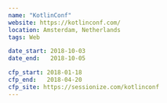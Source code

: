 ```yaml
---
name: "KotlinConf"
website: https://kotlinconf.com/
location: Amsterdam, Netherlands
tags: Web

date_start: 2018-10-03
date_end:   2018-10-05

cfp_start: 2018-01-18 
cfp_end:   2018-04-20  
cfp_site: https://sessionize.com/kotlinconf
---
```

